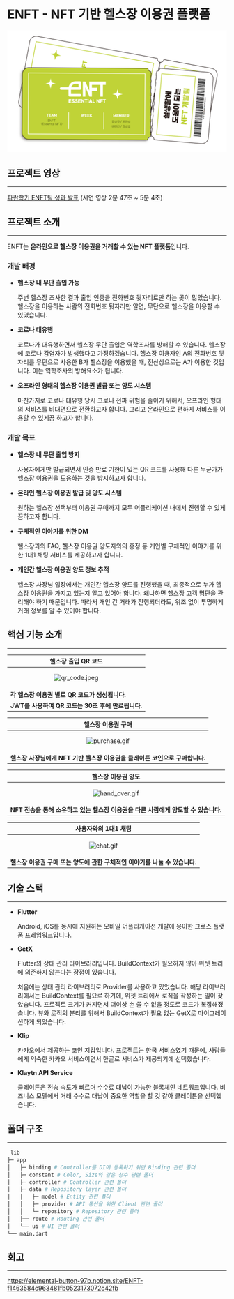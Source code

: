 # ENFT - NFT 기반 헬스장 이용권 플랫폼

![로고_가로형.png](assets/logos/logo_ticket.png)

## 프로젝트 영상

<hr/>
<a href="https://www.youtube.com/watch?v=gN37djTY7C8">파란학기 ENFT팀 성과 발표</a> (시연 영상 2분 47초 ~ 5분 4초)

## 프로젝트 소개

<hr/>

ENFT는 **온라인으로 헬스장 이용권을 거래할 수 있는 NFT 플랫폼**입니다.

### 개발 배경

+ **헬스장 내 무단 출입 가능**

  주변 헬스장 조사한 결과 출입 인증을 전화번호 뒷자리로만 하는 곳이 많았습니다. 헬스장을 이용하는 사람의 전화번호 뒷자리만 알면, 무단으로 헬스장을 이용할 수 있었습니다.


+ **코로나 대유행**

  코로나가 대유행하면서 헬스장 무단 출입은 역학조사를 방해할 수 있습니다. 헬스장에 코로나 감염자가 발생했다고 가정하겠습니다. 헬스장 이용자인 A의 전화번호 뒷자리를 무단으로 사용한 B가 헬스장을 이용했을 때,
  전산상으로는 A가 이용한 것입니다. 이는 역학조사의 방해요소가 됩니다.


+ **오프라인 형태의 헬스장 이용권 발급 또는 양도 시스템**

  마찬가지로 코로나 대유행 당시 코로나 전파 위험을 줄이기 위해서, 오프라인 형태의 서비스를 비대면으로 전환하고자 합니다. 그리고 온라인으로 편하게 서비스를 이용할 수 있게끔 하고자 합니다.

### 개발 목표

+ **헬스장 내 무단 출입 방지**

  사용자에게만 발급되면서 인증 만료 기한이 있는 QR 코드를 사용해 다른 누군가가 헬스장 이용권을 도용하는 것을 방지하고자 합니다.


+ **온라인 헬스장 이용권 발급 및 양도 시스템**

  원하는 헬스장 선택부터 이용권 구매까지 모두 어플리케이션 내에서 진행할 수 있게끔하고자 합니다.


+ **구체적인 이야기를 위한 DM**

  헬스장과의 FAQ, 헬스장 이용권 양도자와의 흥정 등 개인별 구체적인 이야기를 위한 1대1 채팅 서비스를 제공하고자 합니다.


+ **개인간 헬스장 이용권 양도 정보 추적**

  헬스장 사장님 입장에서는 개인간 헬스장 양도를 진행했을 때, 최종적으로 누가 헬스장 이용권을 가지고 있는지 알고 있어야 합니다. 왜냐하면 헬스장 고객 명단을 관리해야 하기 때문입니다. 따라서 개인 간 거래가
  진행되더라도, 위조 없이 투명하게 거래 정보를 알 수 있어야 합니다.

## 핵심 기능 소개

<hr/>

<table>
<thead>
<th align="center">
<font style="vertical-align: inherit;">
헬스장 출입 QR 코드
</font>
</th>
</thead>
<tbody>
<tr>
<td align="center">

![qr_code.jpeg](assets/showcases/qr_code.gif)

</td>
</tr>
<tr>
<td>
<strong>
<font style="vertical-align: inherit;">
각 헬스장 이용권 별로 QR 코드가 생성됩니다.
</font>
</strong>
</td>
</tr>
<tr>
<td>
<strong>
<font style="vertical-align: inherit;">
JWT를 사용하여 QR 코드는 30초 후에 만료됩니다.
</font>
</strong>
</td>
</tr>
</tbody>
</table>

<table>
<thead>
<th align="center">
<font style="vertical-align: inherit;">
헬스장 이용권 구매
</font>
</th>
</thead>
<tbody>
<tr>
<td align="center">

![purchase.gif](assets/showcases/purchase.gif)

</td>
</tr>
<tr>
<td>
<strong>
<font style="vertical-align: inherit;">
헬스장 사장님에게 NFT 기반 헬스장 이용권을 클레이튼 코인으로 구매합니다. 
</font>
</strong>
</td>
</tr>
</tbody>
</table>

<table>
<thead>
<th align="center">
<font style="vertical-align: inherit;">
헬스장 이용권 양도
</font>
</th>
</thead>
<tbody>
<tr>
<td align="center">

![hand_over.gif](assets/showcases/hand_over.gif)

</td>
</tr>
<tr>
<td>
<strong>
<font style="vertical-align: inherit;">
NFT 전송을 통해 소유하고 있는 헬스장 이용권을 다른 사람에게 양도할 수 있습니다.
</font>
</strong>
</td>
</tr>
</tbody>
</table>


<table>
<thead>
<th align="center">
<font style="vertical-align: inherit;">
사용자와의 1대1 채팅
</font>
</th>
</thead>
<tbody>
<tr>
<td align="center">

![chat.gif](assets/showcases/chat.gif)

</td>
</tr>
<tr>
<td>
<strong>
<font style="vertical-align: inherit;">
헬스장 이용권 구매 또는 양도에 관한 구체적인 이야기를 나눌 수 있습니다.
</font>
</strong>
</td>
</tr>
</tbody>
</table>

## 기술 스택

<hr/>

+ **Flutter** 

  Android, iOS를 동시에 지원하는 모바일 어플리케이션 개발에 용이한 크로스 플랫폼 프레임워크입니다.


+ **GetX**

  Flutter의 상태 관리 라이브러리입니다. BuildContext가 필요하지 않아 위젯 트리에 의존하지 않는다는 장점이 있습니다. 

  처음에는 상태 관리 라이브러리로 Provider를 사용하고 있었습니다. 해당 라이브러리에서는 BuildContext를 필요로 하기에, 위젯 트리에서 로직을 작성하는 일이 잦았습니다. 프로젝트 크기가 커지면서 더이상 손 쓸 수 없을 정도로 코드가 복잡해졌습니다. 뷰와 로직의 분리를 위해서 BuildContext가 필요 없는 GetX로 마이그레이션하게 되었습니다.


+ **Klip**

  카카오에서 제공하는 코인 지갑입니다. 프로젝트는 한국 서비스였기 때문에, 사람들에게 익숙한 카카오 서비스이면서 한글로 서비스가 제공되기에 선택했습니다.


+ **Klaytn API Service**

  클레이튼은 전송 속도가 빠르며 수수료 대납이 가능한 블록체인 네트워크입니다. 비즈니스 모델에서 거래 수수료 대납이 중요한 역할을 할 것 같아 클레이튼을 선택했습니다.


## 폴더 구조
<hr/>

```sh
 lib
├─ app
│   ├─ binding # Controller를 DI에 등록하기 위한 Binding 관련 폴더
│   ├─ constant # Color, Size와 같은 상수 관련 폴더
│   ├─ controller # Controller 관련 폴더
│   ├─ data # Repository layer 관련 폴더
│   │   ├─ model # Entity 관련 폴더
│   │   ├─ provider # API 통신을 위한 Client 관련 폴더
│   │   └─ repository # Repository 관련 폴더
│   ├── route # Routing 관련 폴더
│   └── ui # UI 관련 폴더
└── main.dart
```

## 회고
<hr/>

https://elemental-button-97b.notion.site/ENFT-f1463584c963481fb0523173072c42fb